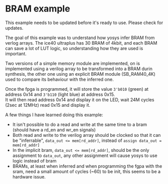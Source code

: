 # BRAM example

This example needs to be updated before it's ready to use. Please check for updates.

The goal of this example was to understand how yosys infer BRAM from verlog arrays.
The ice40 ultraplus has 30 BRAM of 4kbit, and each BRAM can save a lot of LUT logic, so understanding how they are used is important.

Two versions of a simple memory module are implemented, on is implemented using a verilog array to be transformed into a BRAM durin synthesis,
the other one using an explicit BRAM module (SB_RAM40_4K) used to compare its behaviour with the inferred one.

Once the fpga is programmed, it will store the value `3'b010` (green) at address 0x14 and `3'b110` (light blue) at address 0x15.  
It will then read address 0x14 and display it on the LED, wait 24M cycles (2sec at 12MHz) read 0x15 and display it.

A few things I have learned doing this example:
- It isn't possible to do a read and write at the same time to a bram (should have a rd_en and wr_en signals)
- Both read and write to the verilog array should be clocked so that it can be "inferrable", ```data_out <= mem[rd_addr]```, instead of ```assign data_out = mem[rd_addr]```
- In the implicit bram, ```data_out <= mem[rd_addr]```, should be the only assignment to ```data_out```, any other assignment will cause yosys to use logic instead of bram
- BRAMs, at least when inferred and when programming the fgpa with the sram, need a small amount of cycles (~60) to be init, this seems to be a hardware issue.
